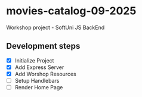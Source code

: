 # movies-catalog-09-2025

Workshop project - SoftUni JS BackEnd

## Development steps

-   [x] Initialize Project
-   [x] Add Express Server
-   [x] Add Worshop Resources
-   [ ] Setup Handlebars
-   [ ] Render Home Page
